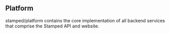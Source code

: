 ## Platform

stamped/platform contains the core implementation of all backend services that comprise the Stamped API and website.

